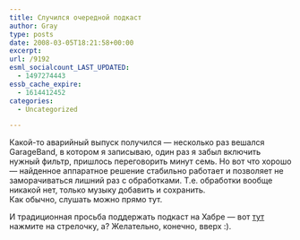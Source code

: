 ```yaml
---
title: Случился очередной подкаст
author: Gray
type: posts
date: 2008-03-05T18:21:58+00:00
excerpt:
url: /9192
esml_socialcount_LAST_UPDATED:
  - 1497274443
essb_cache_expire:
  - 1614412452
categories:
  - Uncategorized

---
```








Какой-то аварийный выпуск получился &#8212; несколько раз вешался GarageBand, в котором я записываю, один раз я забыл включить нужный фильтр, пришлось переговорить минут семь. Но вот что хорошо &#8212; найденное аппаратное решение стабильно работает и позволяет не заморачиваться лишний раз с обработками. Т.е. обработки вообще никакой нет, только музыку добавить и сохранить.  
Как обычно, слушать можно прямо тут. 

<span class="mt-enclosure mt-enclosure-podcast" style="display: inline;"></span>

И традиционная просьба поддержать подкаст на Хабре &#8212; вот <a href="http://habrahabr.ru/blog/podcasting/37111.html" target="_blank">тут</a> нажмите на стрелочку, а? Желательно, конечно, вверх :).